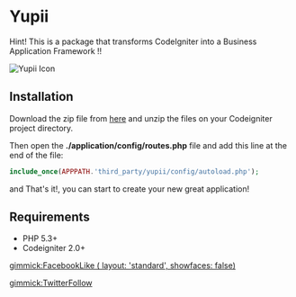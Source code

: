 # Yupii

Hint! This is a package that transforms CodeIgniter into a Business Application Framework !!

![Yupii Icon](http://i61.tinypic.com/34dojrd.png)

## Installation

Download the zip file from [here](https://github.com/cgarciagl/Yupii/zipball/master) and unzip the files on your Codeigniter project directory.

Then open the **./application/config/routes.php** file and add this line at the end of the file:

```php
include_once(APPPATH.'third_party/yupii/config/autoload.php');
```
and That's it!, you can start to create your new great application!

## Requirements

* PHP 5.3+
* Codeigniter 2.0+

[gimmick:FacebookLike ( layout: 'standard', showfaces: false) ](https://github.com/cgarciagl/Yupii)

[gimmick:TwitterFollow](@cgarciagl)
